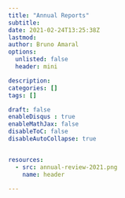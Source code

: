 ```yaml
---
title: "Annual Reports"
subtitle:  
date: 2021-02-24T13:25:38Z
lastmod: 
author: Bruno Amaral
options:
  unlisted: false
  header: mini

description: 
categories: []
tags: []

draft: false
enableDisqus : true
enableMathJax: false
disableToC: false
disableAutoCollapse: true


resources:
  - src: annual-review-2021.png
    name: header

---
```


